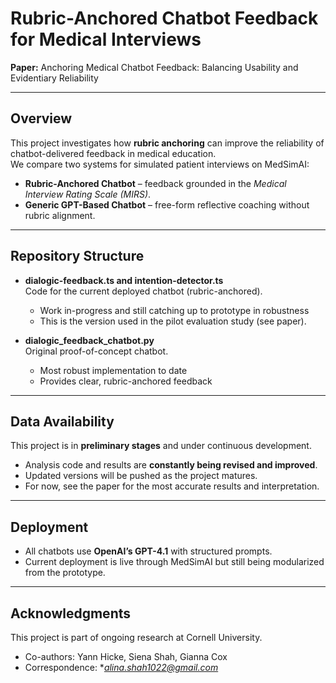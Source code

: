 # Rubric-Anchored Chatbot Feedback for Medical Interviews

 **Paper:** Anchoring Medical Chatbot Feedback: Balancing Usability and Evidentiary Reliability

---

##  Overview
This project investigates how **rubric anchoring** can improve the reliability of chatbot-delivered feedback in medical education.  
We compare two systems for simulated patient interviews on MedSimAI:

- **Rubric-Anchored Chatbot** – feedback grounded in the *Medical Interview Rating Scale (MIRS)*.  
- **Generic GPT-Based Chatbot** – free-form reflective coaching without rubric alignment.  

---

## Repository Structure

- **dialogic-feedback.ts and intention-detector.ts**  
  Code for the current deployed chatbot (rubric-anchored).  
  -  Work in-progress and still catching up to prototype in robustness 
  - This is the version used in the pilot evaluation study (see paper).  


- **dialogic_feedback_chatbot.py**  
  Original proof-of-concept chatbot.  
  - Most robust implementation to date 
  - Provides clear, rubric-anchored feedback 

---

## Data Availability
This project is in **preliminary stages** and under continuous development.  
- Analysis code and results are **constantly being revised and improved**.  
- Updated versions will be pushed as the project matures.  
- For now, see the paper for the most accurate results and interpretation.

---

## Deployment
- All chatbots use **OpenAI’s GPT-4.1** with structured prompts.  
- Current deployment is live through MedSimAI but still being modularized from the prototype.  
---

## Acknowledgments
This project is part of ongoing research at Cornell University.  
- Co-authors: Yann Hicke, Siena Shah, Gianna Cox
- Correspondence: **alina.shah1022@gmail.com*
